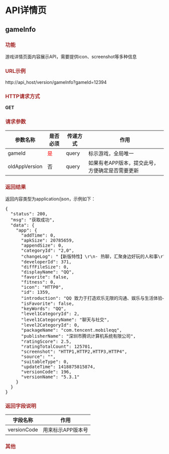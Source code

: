 # API详情页

## gameInfo

### <font color="brown">功能</font>

游戏详情页面内容展示API，需要提供icon、screenshot等多种信息

### <font color="brown">URL示例</font>

http://api_host/version/gameInfo?gameId=12394

### <font color="brown">HTTP请求方式</font>

**GET**

### <font color="brown">请求参数</font>

参数名称|是否必须|传递方式|作用|
-------|------|-----|----|
gameId|<font color="red">是<font>|query|标示游戏，全局唯一|
oldAppVersion|否|query|如果有老APP版本，提交此号，方便确定是否需要更新|
### <font color="brown">返回结果</font>

返回内容类型为application/json，示例如下：
<pre class="wiki">
{
  "status": 200,
  "msg": "获取成功",
  "data": {
    "app": {
      "addTime": 0,
      "apkSize": 20785659,
      "appendSize": 0,
      "categoryId": "2,0",
      "changeLog": "【新版特性】\r\n- 热聊，汇聚身边好玩的人和事\r\n- 巧遇附近心动的人，开启“爆灯”模式\r\n- 随时漫游各地，穿越世界交朋友\r\n- 语音通话彩铃，从此打破单一\r\n- 收藏也可再编辑，精彩内容随心更改\r\n\r\n【想怎么聊，就怎么聊】\r\n- 全新界面：化繁为简的架构，更加轻便自如，冰川蓝主题带来灵动清爽的视觉体验。\r\n- 语音通话：支持2人语音通话、3人语音通话、一群人语音通话都高清流畅，快拉上小伙伴体验下，想聊多久聊多久哦！\r\n- 视频聊天：可轻松开启视频通话，讨论组内快速多人视频，聊视频才能show出真相嘛！\r\n- 文件传输：与手机、电脑等多种终端进行文件传输。传文件、文件近传、我的收藏等多种传输方式，很强大有木有！\r\n- 移动支付：轻松进行手机充值、团购、电影票等操作。学会用“吃喝玩乐”，妈妈再也不用担心我的生活啦！\r\n- 空间动态：手机查看好友空间动态，分享个人精彩时刻。分享的不是寂寞，是生活！\r\n- 游戏中心：集合天天系列、全民系列等多款腾讯热门游戏。手机QQ玩游戏，根本停不下来！\r\n- 个性装扮：个性主题、名片、语音通话彩铃、气泡与头像挂件任你装扮。装扮的不是QQ，是格调！",
      "developerId": 371,
      "diffFileSize": 0,
      "displayName": "QQ",
      "favorite": false,
      "fitness": 0,
      "icon": "HTTP0",
      "id": 1359,
      "introduction": "QQ 致力于打造欢乐无限的沟通、娱乐与生活体验——乐在沟通15年，聊天欢乐8亿人！",
      "isFavorite": false,
      "keyWords": "QQ",
      "level1CategoryId": 2,
      "level1CategoryName": "聊天与社交",
      "level2CategoryId": 0,
      "packageName": "com.tencent.mobileqq",
      "publisherName": "深圳市腾讯计算机系统有限公司",
      "ratingScore": 2.5,
      "ratingTotalCount": 125701,
      "screenshot": "HTTP1,HTTP2,HTTP3,HTTP4",
      "source": "",
      "suitableType": 0,
      "updateTime": 1418875815874,
      "versionCode": 196,
      "versionName": "5.3.1"
    }
  }
}
</pre>


### <font color="brown">返回字段说明</font>

字段名称|作用|
-------|----|
versionCode|用来标示APP版本号|


### <font color="brown">其他</font>





